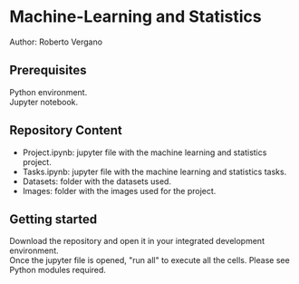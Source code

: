# Machine-Learning and Statistics

Author: Roberto Vergano

## Prerequisites

Python environment.  
Jupyter notebook. 

## Repository Content

- Project.ipynb: jupyter file with the machine learning and statistics project.
- Tasks.ipynb: jupyter file with the machine learning and statistics tasks.
- Datasets: folder with the datasets used.
- Images: folder with the images used for the project.

## Getting started

Download the repository and open it in your integrated development environment.  
Once the jupyter file is opened, "run all" to execute all the cells. Please see Python modules required. 